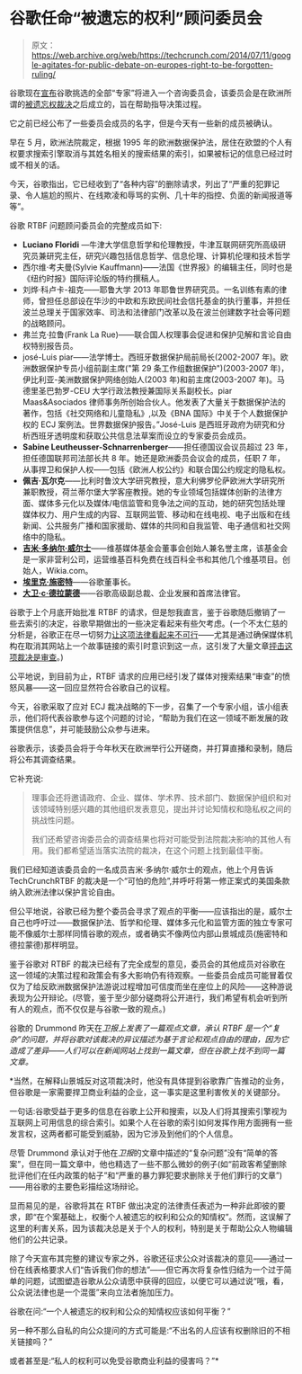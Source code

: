 # 谷歌任命“被遗忘的权利”顾问委员会

> 原文：<https://web.archive.org/web/https://techcrunch.com/2014/07/11/google-agitates-for-public-debate-on-europes-right-to-be-forgotten-ruling/>

谷歌现在[宣布](https://web.archive.org/web/20221020183625/https://www.google.com/advisorycouncil/)谷歌挑选的全部“专家”将进入一个咨询委员会，该委员会是在欧洲所谓的[被遗忘权裁决](https://web.archive.org/web/20221020183625/https://beta.techcrunch.com/2014/05/30/right-to-be-forgotten-webform/)之后成立的，旨在帮助指导决策过程。

它之前已经公布了一些委员会成员的名字，但是今天有一些新的成员被确认。

早在 5 月，欧洲法院裁定，根据 1995 年的欧洲数据保护法，居住在欧盟的个人有权要求搜索引擎取消与其姓名相关的搜索结果的索引，如果被标记的信息已经过时或不相关的话。

今天，谷歌指出，它已经收到了“各种内容”的删除请求，列出了“严重的犯罪记录、令人尴尬的照片、在线欺凌和辱骂的实例、几十年的指控、负面的新闻报道等等”。

谷歌 RTBF 问题顾问委员会的完整成员如下:

*   **Luciano Floridi** —牛津大学信息哲学和伦理教授，牛津互联网研究所高级研究员兼研究主任，研究兴趣包括信息哲学、信息伦理、计算机伦理和技术哲学
*   西尔维·考夫曼(Sylvie Kauffmann)——法国《世界报》的编辑主任，同时也是《纽约时报》国际评论版的特约撰稿人。
*   刘烨·科卢卡-祖克——耶鲁大学 2013 年耶鲁世界研究员。一名训练有素的律师，曾担任总部设在华沙的中欧和东欧民间社会信托基金的执行董事，并担任波兰总理关于国家效率、司法和法律部门改革以及在波兰创建数字社会等问题的战略顾问。
*   弗兰克·拉鲁(Frank La Rue)——联合国人权理事会促进和保护见解和言论自由权特别报告员。
*   josé-Luis piar——法学博士。西班牙数据保护局前局长(2002-2007 年)。欧洲数据保护专员小组前副主席("第 29 条工作组数据保护")(2003-2007 年)，伊比利亚-美洲数据保护网络创始人(2003 年)和前主席(2003-2007 年)。马德里圣巴勃罗-CEU 大学行政法教授兼国际关系副校长。piar Maas&Asociados 律师事务所创始合伙人。他发表了大量关于数据保护法的著作，包括《社交网络和儿童隐私》,以及《BNA 国际》中关于个人数据保护权的 ECJ 案例法。世界数据保护报告。”José-Luis 是西班牙政府为研究和分析西班牙透明度和获取公共信息法草案而设立的专家委员会成员。
*   **Sabine Leutheusser-Schnarrenberger**——担任德国议会议员超过 23 年，担任德国联邦司法部长共 8 年。她还是欧洲委员会议会的成员，任职 7 年，从事捍卫和保护人权——包括《欧洲人权公约》和联合国公约规定的隐私权。
*   **佩吉·瓦尔克**——比利时鲁汶大学研究教授，意大利佛罗伦萨欧洲大学研究所兼职教授，荷兰蒂尔堡大学客座教授。她的专业领域包括媒体创新的法律方面、媒体多元化以及媒体/电信监管和竞争法之间的互动，她的研究包括处理媒体权力、用户生成的内容、互联网监管、移动和在线电视、电子出版和在线新闻、公共服务广播和国家援助、媒体的共同和自我监管、电子通信和社交网络中的隐私。
*   [**吉米·多纳尔·威尔士**](https://web.archive.org/web/20221020183625/http://www.crunchbase.com/person/jimmy-wales)——维基媒体基金会董事会创始人兼名誉主席，该基金会是一家非营利公司，运营维基百科免费在线百科全书和其他几个维基项目。创始人，Wikia.com。
*   [**埃里克·施密特**](https://web.archive.org/web/20221020183625/http://www.crunchbase.com/person/eric-schmidt)——谷歌董事长。
*   [**大卫·c·德拉蒙德**](https://web.archive.org/web/20221020183625/http://www.crunchbase.com/person/david-drummond)——谷歌高级副总裁、企业发展和首席法律官。

谷歌于上个月底开始批准 RTBF 的请求，但是恕我直言，鉴于谷歌随后撤销了一些去索引的决定，谷歌早期做出的一些决定看起来有些欠考虑。(一个不太仁慈的分析是，谷歌正在尽一切努力[让这项法律看起来不可行](https://web.archive.org/web/20221020183625/https://beta.techcrunch.com/2014/07/04/digital-theatre/)——尤其是通过确保媒体机构在取消其网站上一个故事链接的索引时意识到这一点，这引发了大量文章[抨击这项裁决是审查](https://web.archive.org/web/20221020183625/http://www.bbc.co.uk/news/business-28130581)。)

公平地说，到目前为止，RTBF 请求的应用已经引发了媒体对搜索结果“审查”的愤怒风暴——这一回应显然符合谷歌自己的议程。

今天，谷歌采取了应对 ECJ 裁决战略的下一步，召集了一个专家小组，该小组表示，他们将代表谷歌参与这个问题的讨论，“帮助为我们在这一领域不断发展的政策提供信息”，并可能鼓励公众参与进来。

谷歌表示，该委员会将于今年秋天在欧洲举行公开磋商，并打算直播和录制，随后将公布其调查结果。

它补充说:

> 理事会还将邀请政府、企业、媒体、学术界、技术部门、数据保护组织和对该领域特别感兴趣的其他组织发表意见，提出并讨论知情权和隐私权之间的挑战性问题。
> 
> 我们还希望咨询委员会的调查结果也将对可能受到法院裁决影响的其他人有用。我们都希望适当落实法院的裁决，在这个问题上找到最佳平衡。

我们已经知道该委员会的一名成员吉米·多纳尔·威尔士的观点，他上个月告诉 TechCrunchRTBF 的裁决是一个“可怕的危险”,并呼吁将第一修正案式的美国条款纳入欧洲法律以保护言论自由。

但公平地说，谷歌已经为整个委员会寻求了观点的平衡——应该指出的是，威尔士自己也呼吁过——数据保护法、哲学和伦理、媒体多元化和监管方面的独立专家可能不像威尔士那样同情谷歌的观点，或者确实不像两位内部山景城成员(施密特和德拉蒙德)那样明显。

鉴于谷歌对 RTBF 的裁决已经有了完全成型的意见，委员会的其他成员对谷歌在这一领域的决策过程和政策会有多大影响仍有待观察。一些委员会成员可能冒着仅仅为了给反欧洲数据保护法游说过程增加可信度而坐在座位上的风险——这种游说表现为公开辩论。(尽管，鉴于至少部分磋商将公开进行，我们希望有机会听到所有人的观点，而不仅仅是与谷歌一致的观点。)

谷歌的 Drummond 昨天在[](https://web.archive.org/web/20221020183625/http://www.theguardian.com/commentisfree/2014/jul/10/right-to-be-forgotten-european-ruling-google-debate)*卫报上发表了一篇观点文章，承认 RTBF 是一个“复杂”的问题，并将谷歌对该裁决的异议描述为基于言论和观点自由的理由，因为它造成了差异——人们可以在新闻网站上找到一篇文章，但在谷歌上找不到同一篇文章。*

 *当然，在解释山景城反对这项裁决时，他没有具体提到谷歌靠广告推动的业务，但谷歌是一家需要捍卫商业利益的企业，这一事实是这里利害攸关的关键部分。

一句话:谷歌受益于更多的信息在谷歌上公开和搜索，以及人们将其搜索引擎视为互联网上可用信息的综合索引。如果个人在谷歌的索引如何发挥作用方面拥有一些发言权，这两者都可能受到威胁，因为它涉及到他们的个人信息。

尽管 Drummond 承认对于他在*卫报*的文章中描述的“复杂问题”没有“简单的答案”，但在同一篇文章中，他也精选了一些不那么微妙的例子(如“前政客希望删除批评他们在任内政策的帖子”和“严重的暴力罪犯要求删除关于他们罪行的文章”)——用谷歌的主要色彩描绘这场辩论。

显而易见的是，谷歌将其在 RTBF 做出决定的法律责任表述为一种非此即彼的要求，即“在个案基础上，权衡个人被遗忘的权利和公众的知情权”。然而，这误解了这里的利害关系，因为该裁决总是关于个人的权利，特别是关于帮助公众人物编辑他们的公共记录。

除了今天宣布其完整的建议专家之外，谷歌还征求公众对该裁决的意见——通过一份在线表格要求人们“告诉我们你的想法”——但它再次将复杂性归结为一个过于简单的问题，试图塑造谷歌从公众请愿中获得的回应，以便它可以通过说“哦，看，公众说法律也是一个混蛋”来向立法者施加压力。

谷歌在问:“一个人被遗忘的权利和公众的知情权应该如何平衡？”

另一种不那么自私的向公众提问的方式可能是:“不出名的人应该有权删除旧的不相关链接吗？”

或者甚至是:“私人的权利可以免受谷歌商业利益的侵害吗？”*